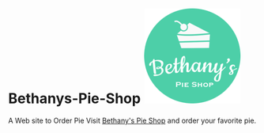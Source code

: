 # Bethanys-Pie-Shop <img src="/images/logo.png">
A Web site to Order Pie
Visit <a href="https://saptarshidas131.github.io/Bethanys-Pie-Shop/">Bethany's Pie Shop</a> and order your favorite pie.
